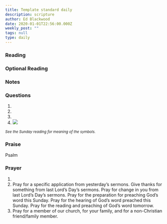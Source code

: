 ```yaml
---
title: Template standard daily
description: scripture
author: Ed Blackwood
date: 2020-01-01T22:56:00.000Z
weekly_post: ""
tags: null
type: daily
---
```

### Reading



### O﻿ptional Reading



### Notes



### Questions

1.
2.
3.
4. ![](/static/img/family_worship_study_ed-swedish_questions.png)

<div><small><i>See the Sunday reading for meaning of the symbols.</i></small></div>

### Praise

P﻿salm 

### Prayer

1.
2. Pray for a specific application from yesterday’s sermons.
   Give thanks for something from last Lord’s Day’s sermons.
   Pray for change in you from last Lord’s Day’s sermons.
   Pray for the preparation for preaching God’s word this Sunday.
   Pray for the hearing of God’s word preached this Sunday.
   Pray for the reading and preaching of God’s word tomorrow.
3. Pray for a member of our church, for your family, and for a non-Christian friend/family member.